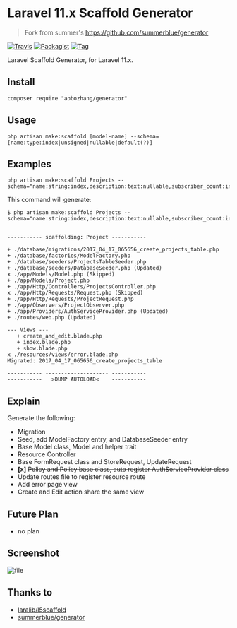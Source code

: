 # Laravel 11.x Scaffold Generator

> Fork from summer's https://github.com/summerblue/generator


[![Travis](https://img.shields.io/travis/aobozhang/generator.svg?style=flat-square)](https://github.com/aobozhang/generator)
[![Packagist](https://img.shields.io/packagist/dt/aobozhang/generator.svg?style=flat-square)](https://packagist.org/packages/aobozhang/generator)
[![Tag](https://img.shields.io/github/tag/aobozhang/generator.svg)](https://github.com/aobozhang/generator/tags)

Laravel Scaffold Generator, for Laravel 11.x.

## Install

```
composer require "aobozhang/generator"
```

## Usage
```
php artisan make:scaffold [model-name] --schema=[name:type:index|unsigned|nullable|default(?)]
```

## Examples
```
php artisan make:scaffold Projects --schema="name:string:index,description:text:nullable,subscriber_count:integer:unsigned:default(0)"
```

This command will generate:

```
$ php artisan make:scaffold Projects --schema="name:string:index,description:text:nullable,subscriber_count:integer:unsigned:default(0)"


----------- scaffolding: Project -----------

+ ./database/migrations/2017_04_17_065656_create_projects_table.php
+ ./database/factories/ModelFactory.php
+ ./database/seeders/ProjectsTableSeeder.php
+ ./database/seeders/DatabaseSeeder.php (Updated)
x ./app/Models/Model.php (Skipped)
+ ./app/Models/Project.php
+ ./app/Http/Controllers/ProjectsController.php
x ./app/Http/Requests/Request.php (Skipped)
+ ./app/Http/Requests/ProjectRequest.php
+ ./app/Observers/ProjectObserver.php
+ ./app/Providers/AuthServiceProvider.php (Updated)
+ ./routes/web.php (Updated)

--- Views ---
   + create_and_edit.blade.php
   + index.blade.php
   + show.blade.php
x ./resources/views/error.blade.php
Migrated: 2017_04_17_065656_create_projects_table

----------- -------------------- -----------
-----------   >DUMP AUTOLOAD<    -----------
```

## Explain

Generate the following:

- Migration
- Seed, add ModelFactory entry, and DatabaseSeeder entry
- Base Model class, Model and helper trait
- Resource Controller
- Base FormRequest class and StoreRequest, UpdateRequest
- **[x]** ~~Policy and Policy base class, auto register AuthServiceProvider class~~
- Update routes file to register resource route
- Add error page view
- Create and Edit action share the same view

## Future Plan

- no plan

## Screenshot

![file](https://cloud.githubusercontent.com/assets/324764/22488519/7466a638-e84d-11e6-8201-99ad377d6270.png)

## Thanks to
- [laralib/l5scaffold](https://github.com/laralib/l5scaffold)
- [summerblue/generator](https://github.com/summerblue/generator)
